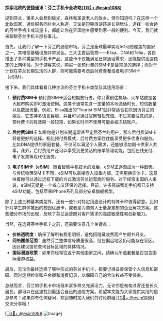 **探索北欧的便捷通讯：芬兰手机卡全攻略[[TG💪+ @esim1088](https://t.me/s/esim1088)]**

提到芬兰，很多人会想到极光、森林和圣诞老人的故乡。但你知道吗？在这样一个北欧国家，通信服务同样令人称道。无论是短期旅游还是长期居住，选择一张合适的芬兰手机卡或流量卡，都能让你在异国他乡感受到家一般的便利。今天，我们就来聊聊芬兰手机卡那些事儿。

首先，让我们了解一下芬兰的通信市场。芬兰是全球最早实现5G网络覆盖的国家之一，其电信基础设施非常发达。三大主要运营商——Elisa、DNA和Telia，各自推出了多种类型的手机卡产品。这些卡不仅能满足日常通话需求，还能提供高速稳定的上网体验。对于游客来说，购买一张预付费的SIM卡是最常见的选择；而对于计划在芬兰长期生活的人群，则可能需要考虑后付费套餐或者电子SIM卡（eSIM）。

接下来，我们具体看看几种主流的芬兰手机卡类型及其适用场景：

1. **预付费SIM卡**
   预付费SIM卡适合短期旅行者。你只需前往机场、火车站或是各大超市购买即可激活使用。这类卡通常包含一定量的本地通话时长、短信数量以及数据流量。例如，Elisa推出的“Tourist SIM”就非常适合初次到访芬兰的朋友。它支持多语言客服，并且可以通过官网轻松充值。不过需要注意的是，预付费卡的有效期一般较短，如果长时间不使用可能会被冻结账户。

2. **后付费SIM卡**
   如果你是计划长期逗留甚至定居芬兰的用户，那么后付费SIM卡将是更好的选择。相比预付费模式，后付费方案往往能享受更多优惠和服务。比如DNA提供的家庭套餐，不仅可以满足个人需求，还能够添加副卡供家人共享。此外，后付费用户还可以享受到更灵活的账单管理功能，包括在线支付、电子发票等现代化服务。

3. **电子SIM卡（eSIM）**
   随着智能手机技术的发展，eSIM正逐渐成为一种趋势。与传统物理SIM卡不同，eSIM可以直接嵌入设备内部，无需更换实体卡。这意味着你可以通过远程下载的方式激活芬兰运营商的服务。对于经常出国的人来说，eSIM无疑是一个省心又环保的选择。目前，许多高端智能手机都已支持eSIM功能，包括苹果iPhone系列及部分安卓旗舰机型。

除了上述三种基本类型外，还有一些针对特定用途设计的特殊卡种值得留意。比如针对学生群体推出的校园优惠卡，或者是为商务人士量身定制的企业解决方案。这些细分市场的出现，反映了芬兰运营商对客户需求的高度敏感性和创新能力。

当然，在选择芬兰手机卡之前，还需要注意几个关键点：
- **价格透明度**：确保了解所有费用明细，避免因隐藏收费而产生额外开支。
- **网络覆盖范围**：虽然芬兰整体信号质量很高，但在偏远地区仍可能存在盲区。因此建议提前查询目标区域的具体情况。
- **国际漫游政策**：如果你经常往返于其他国家之间，请确认所选套餐是否包含国际漫游权益。

最后，无论你最终选择了哪种形式的芬兰手机卡，都要记得妥善保管个人信息和密码。同时定期检查账户余额和消费记录，以保障自己的合法权益不受侵害。

总结而言，芬兰的手机卡市场既丰富多样又充满活力。无论你是匆匆过客还是长久居民，都可以在这里找到最适合自己的通信方案。希望本文能为大家提供实用的信息参考！如果你有任何疑问，欢迎随时加入我们的讨论群组[[TG💪+ @esim1088](https://t.me/s/esim1088)]交流分享哦！

[[TG💪+ @esim1088](https://t.me/s/esim1088) ![Image](https://i.postimg.cc/4NQfJmqS/Snipaste-2025-05-13-00-14-12.png)]